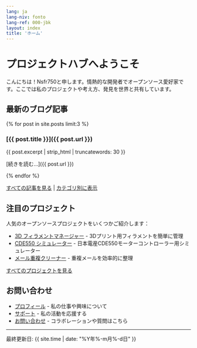 ```yaml
---
lang: ja
lang-niv: fonto
lang-ref: 000-jbk
layout: index
title: 'ホーム'
---
```


# プロジェクトハブへようこそ

こんにちは！Nsfr750と申します。情熱的な開発者でオープンソース愛好家です。ここでは私のプロジェクトや考え方、発見を世界と共有しています。

## 最新のブログ記事

{% for post in site.posts limit:3 %}
### [{{ post.title }}]({{ post.url }})

{{ post.excerpt | strip_html | truncatewords: 30 }}

[続きを読む...]({{ post.url }})

{% endfor %}

[すべての記事を見る](blog) | [カテゴリ別に表示](categories)

## 注目のプロジェクト

人気のオープンソースプロジェクトをいくつかご紹介します：

- [3D フィラメントマネージャー](https://github.com/Nsfr750/3D_Filament_Manager) - 3Dプリント用フィラメントを簡単に管理
- [CDE550 シミュレーター](https://github.com/Nsfr750/CDE550-sim) - 日本電産CDE550モーターコントローラー用シミュレーター
- [メール重複クリーナー](https://github.com/Nsfr750/EmailDuplicateCleaner) - 重複メールを効率的に整理

[すべてのプロジェクトを見る](projects)

## お問い合わせ

- [プロフィール](about) - 私の仕事や興味について
- [サポート](support) - 私の活動を応援する
- [お問い合わせ](contact) - コラボレーションや質問はこちら

---

最終更新日: {{ site.time | date: "%Y年%-m月%-d日" }}
